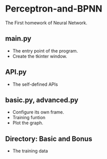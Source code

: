 # Perceptron-and-BPNN
The First homework of Neural Network.

## main.py
- The entry point of the program.
- Create the tkinter window.

## API.py
- The self-defined APIs

## basic.py, advanced.py
- Configure its own frame.
- Training funtion
- Plot the graph.

## Directory: Basic and Bonus
- The training data
